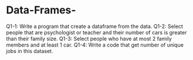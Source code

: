 # Data-Frames-
Q1-1: Write a program that create a dataframe from the data.
Q1-2: Select people that are psychologist or teacher and their number of cars is greater than their family size.
Q1-3: Select people who have at most 2 family members and at least 1 car.
Q1-4: Write a code that get number of unique jobs in this dataset.
